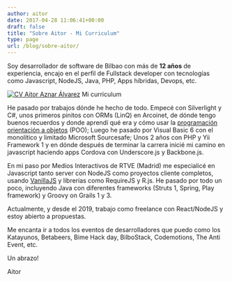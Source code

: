```yaml
---
author: aitor
date: 2017-04-28 11:06:41+00:00
draft: false
title: "Sobre Aitor - Mi Curriculum"
type: page
url: /blog/sobre-aitor/
---
```



Soy desarrollador de software de Bilbao con más de <strong>12 años</strong> de experiencia, encajo en el perfil de Fullstack developer con tecnologías como Javascript, NodeJS, Java, PHP, Apps híbridas, Devops, etc.


[![CV Aitor Aznar Álvarez](/images/Selection_258-150x212.jpg)](/files/Aitor_Aznar_Alvarez_CV.pdf) Mi curriculum


He pasado por trabajos dónde he hecho de todo. Empecé con Silverlight y C#, unos primeros pinitos con ORMs (LinQ) en Arcoinet, de dónde tengo buenos recuerdos y donde aprendí qué era y cómo usar la [programación orientación a objetos](https://es.wikipedia.org/wiki/Programaci%C3%B3n_orientada_a_objetos) (POO); Luego he pasado por Visual Basic 6 con el monolítico y limitado Microsoft Sourcesafe; Unos 2 años con PHP y Yii Framework 1 y en dónde después de terminar la carrera inicié mi camino en javascript haciendo apps Cordova con Underscore.js y Backbone.js.

En mi paso por Medios Interactivos de RTVE (Madrid) me especialicé en Javascript tanto server con NodeJS como proyectos cliente completos, usando [VanillaJS](http://vanilla-js.com/) y librerías como RequireJS y R.js. He pasado por todo un poco, incluyendo Java con diferentes frameworks (Struts 1, Spring, Play framework) y Groovy on Grails 1 y 3.

Actualmente, y desde el 2019, trabajo como freelance con React/NodeJS y estoy abierto a propuestas.

Me encanta ir a todos los eventos de desarrolladores que puedo como los Katayunos, Betabeers, Bime Hack day, BilboStack, Codemotions, The Anti Event, etc.



Un abrazo!

Aitor

		
